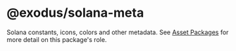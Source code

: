 # @exodus/solana-meta

Solana constants, icons, colors and other metadata. See [Asset Packages](../../docs/asset-packages.md) for more detail on this package's role.
